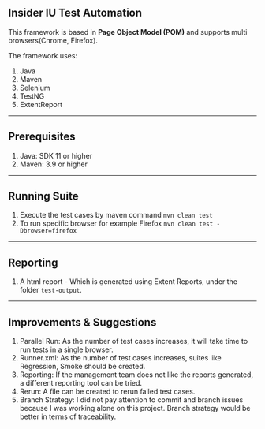 Insider IU Test Automation
---



This framework is based in **Page Object Model (POM)** and supports multi browsers(Chrome, Firefox).

The framework uses:

1. Java
2. Maven
3. Selenium
4. TestNG
5. ExtentReport

---

Prerequisites
---
1. Java: SDK 11 or higher
2. Maven: 3.9 or higher
---
Running Suite
---
1. Execute the test cases by maven command `mvn clean test`
2. To run specific browser for example Firefox `mvn clean test -Dbrowser=firefox`
---

Reporting
---
1. A html report - Which is generated using Extent Reports, under the folder `test-output`.

---

Improvements & Suggestions
---

1. Parallel Run: As the number of test cases increases, it will take time to run tests in a single browser.
2. Runner.xml: As the number of test cases increases, suites like Regression, Smoke should be created.
3. Reporting: If the management team does not like the reports generated, a different reporting tool can be tried.
4. Rerun: A file can be created to rerun failed test cases.
5. Branch Strategy: I did not pay attention to commit and branch issues because I was working alone on this project. Branch strategy would be better in terms of traceability.

